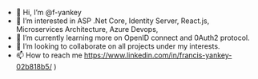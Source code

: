 - 👋 Hi, I’m @f-yankey
- 👀 I’m interested in ASP .Net Core, Identity Server, React.js, Microservices Architecture, Azure Devops,  
- 🌱 I’m currently learning more on OpenID connect and 0Auth2 protocol.
- 💞️ I’m looking to collaborate on all projects under my interests.
- 📫 How to reach me https://www.linkedin.com/in/francis-yankey-02b818b5/
)

<!---
f-yankey/f-yankey is a ✨ special ✨ repository because its `README.md` (this file) appears on your GitHub profile.
You can click the Preview link to take a look at your changes.
--->
